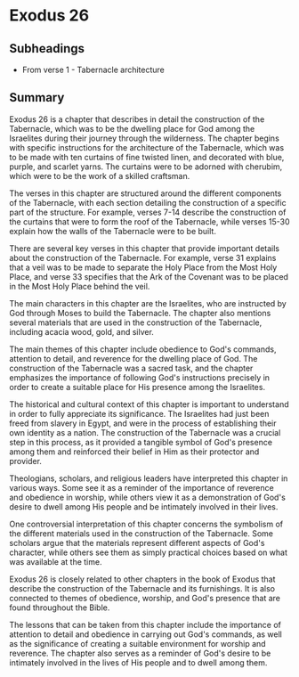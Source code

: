 # Exodus 26

## Subheadings

* From verse 1 - Tabernacle architecture

## Summary

Exodus 26 is a chapter that describes in detail the construction of the Tabernacle, which was to be the dwelling place for God among the Israelites during their journey through the wilderness. The chapter begins with specific instructions for the architecture of the Tabernacle, which was to be made with ten curtains of fine twisted linen, and decorated with blue, purple, and scarlet yarns. The curtains were to be adorned with cherubim, which were to be the work of a skilled craftsman.

The verses in this chapter are structured around the different components of the Tabernacle, with each section detailing the construction of a specific part of the structure. For example, verses 7-14 describe the construction of the curtains that were to form the roof of the Tabernacle, while verses 15-30 explain how the walls of the Tabernacle were to be built.

There are several key verses in this chapter that provide important details about the construction of the Tabernacle. For example, verse 31 explains that a veil was to be made to separate the Holy Place from the Most Holy Place, and verse 33 specifies that the Ark of the Covenant was to be placed in the Most Holy Place behind the veil.

The main characters in this chapter are the Israelites, who are instructed by God through Moses to build the Tabernacle. The chapter also mentions several materials that are used in the construction of the Tabernacle, including acacia wood, gold, and silver.

The main themes of this chapter include obedience to God's commands, attention to detail, and reverence for the dwelling place of God. The construction of the Tabernacle was a sacred task, and the chapter emphasizes the importance of following God's instructions precisely in order to create a suitable place for His presence among the Israelites.

The historical and cultural context of this chapter is important to understand in order to fully appreciate its significance. The Israelites had just been freed from slavery in Egypt, and were in the process of establishing their own identity as a nation. The construction of the Tabernacle was a crucial step in this process, as it provided a tangible symbol of God's presence among them and reinforced their belief in Him as their protector and provider.

Theologians, scholars, and religious leaders have interpreted this chapter in various ways. Some see it as a reminder of the importance of reverence and obedience in worship, while others view it as a demonstration of God's desire to dwell among His people and be intimately involved in their lives.

One controversial interpretation of this chapter concerns the symbolism of the different materials used in the construction of the Tabernacle. Some scholars argue that the materials represent different aspects of God's character, while others see them as simply practical choices based on what was available at the time.

Exodus 26 is closely related to other chapters in the book of Exodus that describe the construction of the Tabernacle and its furnishings. It is also connected to themes of obedience, worship, and God's presence that are found throughout the Bible.

The lessons that can be taken from this chapter include the importance of attention to detail and obedience in carrying out God's commands, as well as the significance of creating a suitable environment for worship and reverence. The chapter also serves as a reminder of God's desire to be intimately involved in the lives of His people and to dwell among them.